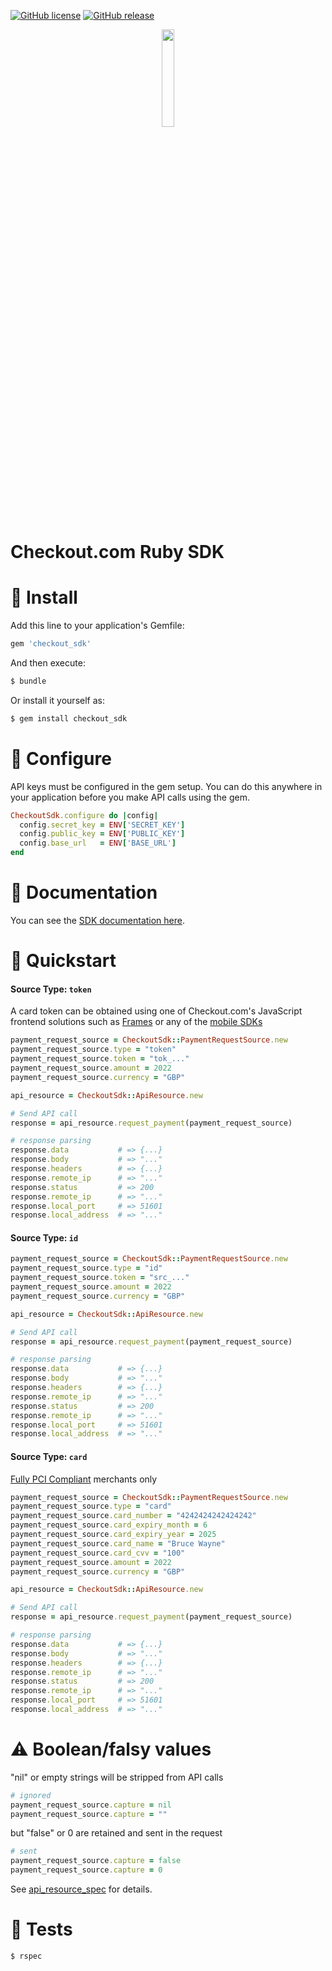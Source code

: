[![GitHub license](https://img.shields.io/github/license/checkout/checkout-sdk-ruby.svg)](https://github.com/checkout/checkout-sdk-ruby/blob/master/LICENSE) [![GitHub release](https://img.shields.io/github/release/checkout/checkout-sdk-ruby.svg)](https://GitHub.com/checkout/checkout-sdk-ruby/releases/)

<p align="center"><img src="https://i.ibb.co/5Mx7ZsS/Screenshot-2020-07-30-at-17-20-31.png" width="20%"></p>

# Checkout.com Ruby SDK

# :rocket: Install

Add this line to your application's Gemfile:

```ruby
gem 'checkout_sdk'
```

And then execute:

```bash
$ bundle
```

Or install it yourself as:

```bash
$ gem install checkout_sdk
```

# :wrench: Configure

API keys must be configured in the gem setup. You can do this anywhere in your application before you make API calls using the gem.

```ruby
CheckoutSdk.configure do |config|
  config.secret_key = ENV['SECRET_KEY']
  config.public_key = ENV['PUBLIC_KEY']
  config.base_url   = ENV['BASE_URL']
end
```

# :book: Documentation

You can see the [SDK documentation here](https://checkout.github.io/checkout-sdk-ruby/getting_started/).

# :dash: Quickstart

#### Source Type: `token`
A card token can be obtained using one of Checkout.com's JavaScript frontend solutions such as [Frames](https://docs.checkout.com/docs/frames "Frames") or any of the [mobile SDKs](https://docs.checkout.com/docs/sdks#section-mobile-sdk-libraries "Mobile SDKs")

```ruby
payment_request_source = CheckoutSdk::PaymentRequestSource.new
payment_request_source.type = "token"
payment_request_source.token = "tok_..."
payment_request_source.amount = 2022
payment_request_source.currency = "GBP"

api_resource = CheckoutSdk::ApiResource.new

# Send API call
response = api_resource.request_payment(payment_request_source)

# response parsing
response.data           # => {...}
response.body           # => "..."
response.headers        # => {...}
response.remote_ip      # => "..."
response.status         # => 200
response.remote_ip      # => "..."
response.local_port     # => 51601
response.local_address  # => "..."
```

#### Source Type: `id`

```ruby
payment_request_source = CheckoutSdk::PaymentRequestSource.new
payment_request_source.type = "id"
payment_request_source.token = "src_..."
payment_request_source.amount = 2022
payment_request_source.currency = "GBP"

api_resource = CheckoutSdk::ApiResource.new

# Send API call
response = api_resource.request_payment(payment_request_source)

# response parsing
response.data           # => {...}
response.body           # => "..."
response.headers        # => {...}
response.remote_ip      # => "..."
response.status         # => 200
response.remote_ip      # => "..."
response.local_port     # => 51601
response.local_address  # => "..."
```


#### Source Type: `card`
[Fully PCI Compliant](https://docs.checkout.com/docs/pci-compliance) merchants only
```ruby
payment_request_source = CheckoutSdk::PaymentRequestSource.new
payment_request_source.type = "card"
payment_request_source.card_number = "4242424242424242"
payment_request_source.card_expiry_month = 6
payment_request_source.card_expiry_year = 2025
payment_request_source.card_name = "Bruce Wayne"
payment_request_source.card_cvv = "100"
payment_request_source.amount = 2022
payment_request_source.currency = "GBP"

api_resource = CheckoutSdk::ApiResource.new

# Send API call
response = api_resource.request_payment(payment_request_source)

# response parsing
response.data           # => {...}
response.body           # => "..."
response.headers        # => {...}
response.remote_ip      # => "..."
response.status         # => 200
response.remote_ip      # => "..."
response.local_port     # => 51601
response.local_address  # => "..."
```

# :warning: Boolean/falsy values

"nil" or empty strings will be stripped from API calls

```ruby
# ignored
payment_request_source.capture = nil
payment_request_source.capture = ""
```

but "false" or 0 are retained and sent in the request

```ruby
# sent
payment_request_source.capture = false
payment_request_source.capture = 0
```
See [api_resource_spec](https://github.com/checkout/checkout-sdk-ruby/blob/master/spec/checkout_sdk/api_resource_spec.rb#L10-L24) for details.

# :rotating_light: Tests

```bash
$ rspec
```
